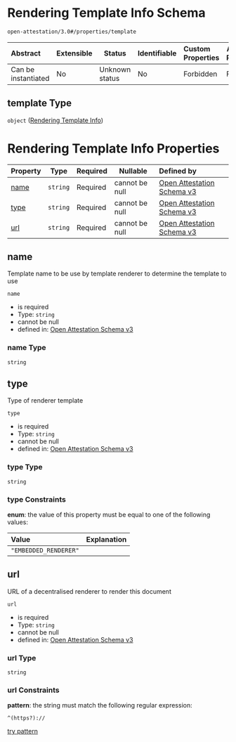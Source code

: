 # Rendering Template Info Schema

```txt
open-attestation/3.0#/properties/template
```




| Abstract            | Extensible | Status         | Identifiable | Custom Properties | Additional Properties | Access Restrictions | Defined In                                                                       |
| :------------------ | ---------- | -------------- | ------------ | :---------------- | --------------------- | ------------------- | -------------------------------------------------------------------------------- |
| Can be instantiated | No         | Unknown status | No           | Forbidden         | Forbidden             | none                | [tradetrust.schema.json\*](../out/tradetrust.schema.json "open original schema") |

## template Type

`object` ([Rendering Template Info](tradetrust-properties-rendering-template-info.md))

# Rendering Template Info Properties

| Property      | Type     | Required | Nullable       | Defined by                                                                                                                                                 |
| :------------ | -------- | -------- | -------------- | :--------------------------------------------------------------------------------------------------------------------------------------------------------- |
| [name](#name) | `string` | Required | cannot be null | [Open Attestation Schema v3](tradetrust-properties-rendering-template-info-properties-name.md "open-attestation/3.0#/properties/template/properties/name") |
| [type](#type) | `string` | Required | cannot be null | [Open Attestation Schema v3](tradetrust-properties-rendering-template-info-properties-type.md "open-attestation/3.0#/properties/template/properties/type") |
| [url](#url)   | `string` | Required | cannot be null | [Open Attestation Schema v3](tradetrust-properties-rendering-template-info-properties-url.md "open-attestation/3.0#/properties/template/properties/url")   |

## name

Template name to be use by template renderer to determine the template to use


`name`

-   is required
-   Type: `string`
-   cannot be null
-   defined in: [Open Attestation Schema v3](tradetrust-properties-rendering-template-info-properties-name.md "open-attestation/3.0#/properties/template/properties/name")

### name Type

`string`

## type

Type of renderer template


`type`

-   is required
-   Type: `string`
-   cannot be null
-   defined in: [Open Attestation Schema v3](tradetrust-properties-rendering-template-info-properties-type.md "open-attestation/3.0#/properties/template/properties/type")

### type Type

`string`

### type Constraints

**enum**: the value of this property must be equal to one of the following values:

| Value                 | Explanation |
| :-------------------- | ----------- |
| `"EMBEDDED_RENDERER"` |             |

## url

URL of a decentralised renderer to render this document


`url`

-   is required
-   Type: `string`
-   cannot be null
-   defined in: [Open Attestation Schema v3](tradetrust-properties-rendering-template-info-properties-url.md "open-attestation/3.0#/properties/template/properties/url")

### url Type

`string`

### url Constraints

**pattern**: the string must match the following regular expression: 

```regexp
^(https?)://
```

[try pattern](https://regexr.com/?expression=%5E(https%3F)%3A%2F%2F "try regular expression with regexr.com")
